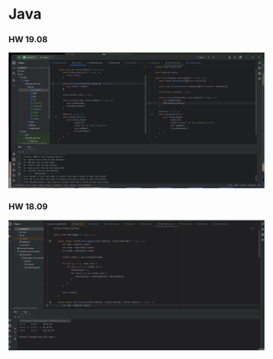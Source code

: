 # Java

### HW 19.08
![alt text](ScreenShots/19.09.png)

### HW 18.09

![alt text](ScreenShots/8.gif)
